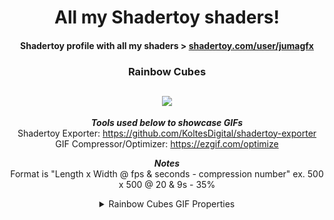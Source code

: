 <div align="center">
  
# All my Shadertoy shaders!
#### Shadertoy profile with all my shaders > [shadertoy.com/user/jumagfx](https://www.shadertoy.com/user/jumagfx)

### Rainbow Cubes
<a href="https://www.shadertoy.com/view/lcsGDB"><img src="rainbow_cubes_400x400@20&9s+35%.gif"></a>
---

***Tools used below to showcase GIFs***   
Shadertoy Exporter: https://github.com/KoltesDigital/shadertoy-exporter   
GIF Compressor/Optimizer: https://ezgif.com/optimize  

***Notes***  
Format is "Length x Width @ fps & seconds - compression number"
ex. 500 x 500 @ 20 & 9s - 35% 
<details>
  <summary>Rainbow Cubes GIF Properties</summary>
  400 x 400 @ 20fps & 9s - 35%  
</details>


</div>


